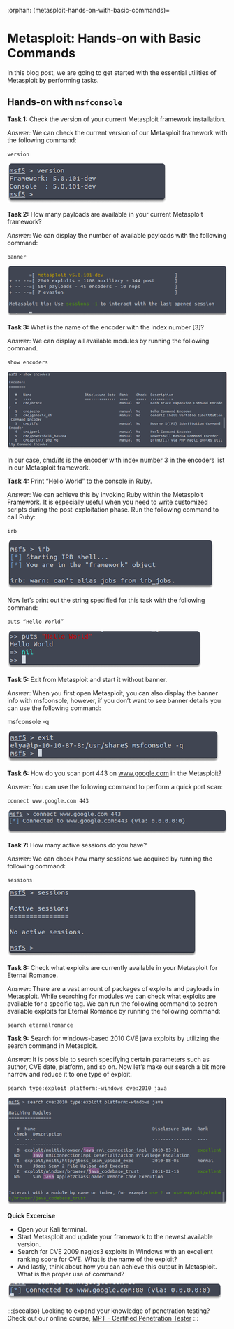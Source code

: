 :orphan:
(metasploit-hands-on-with-basic-commands)=

# Metasploit: Hands-on with Basic Commands

In this blog post, we are going to get started with the essential utilities of Metasploit by performing tasks.

## Hands-on with `msfconsole`

**Task 1:** Check the version of your current Metasploit framework installation.

_Answer:_
We can check the current version of our Metasploit framework with the following command:

`version`

![alt img](images/metasploit-commands-60.png)

**Task 2:** How many payloads are available in your current Metasploit framework?

_Answer_: We can display the number of available payloads with the following command:

`banner`

![alt img](images/metasploit-commands-62.png)

**Task 3:** What is the name of the encoder with the index number [3]?

_Answer_: We can display all available modules by running the following command.

`show encoders`

![alt img](images/metasploit-commands-65.png)

In our case, cmd/ifs is the encoder with index number 3 in the encoders list in our Metasploit framework.

**Task 4:** Print “Hello World” to the console in Ruby.

_Answer_: We can achieve this by invoking Ruby within the Metasploit Framework. It is especially useful when you need to write customized scripts during the post-exploitation phase. Run the following command to call Ruby:

`irb`

![alt img](images/metasploit-commands-66.png)

Now let’s print out the string specified for this task with the following command:

`puts “Hello World”`

![alt img](images/metasploit-commands-69.png)

**Task 5:** Exit from Metasploit and start it without banner.

_Answer_: When you first open Metasploit, you can also display the banner info with msfconsole, however, if you don’t want to see banner details you can use the following command:

msfconsole -q

![alt img](images/metasploit-commands-61.png)

**Task 6:** How do you scan port 443 on www.google.com in the Metasploit?

_Answer_: You can use the following command to perform a quick port scan:

`connect www.google.com 443`

![alt img](images/metasploit-commands-63.png)

**Task 7:** How many active sessions do you have?

_Answer_: We can check how many sessions we acquired by running the following command:

`sessions`

![alt img](images/metasploit-commands-64.png)

**Task 8:** Check what exploits are currently available in your Metasploit for Eternal Romance.

_Answer_: There are a vast amount of packages of exploits and payloads in Metasploit. While searching for modules we can check what exploits are available for a specific tag. We can run the following command to search available exploits for Eternal Romance by running the following command:

`search eternalromance`

**Task 9:** Search for windows-based 2010 CVE java exploits by utilizing the search command in Metasploit.

_Answer_: It is possible to search specifying certain parameters such as author, CVE date, platform, and so on. Now let’s make our search a bit more narrow and reduce it to one type of exploit.

`search type:exploit platform:-windows cve:2010 java`

![alt img](images/metasploit-commands-67.png)

**Quick Excercise**

- Open your Kali terminal.
- Start Metasploit and update your framework to the newest available version.
- Search for CVE 2009 nagios3 exploits in Windows with an excellent ranking score for CVE. What is the name of the exploit?
- And lastly, think about how you can achieve this output in Metasploit. What is the proper use of command?

![alt img](images/metasploit-commands-68.png)

:::{seealso}
Looking to expand your knowledge of penetration testing? Check out our online course, [MPT - Certified Penetration Tester](https://www.mosse-institute.com/certifications/mpt-certified-penetration-tester.html)
:::
